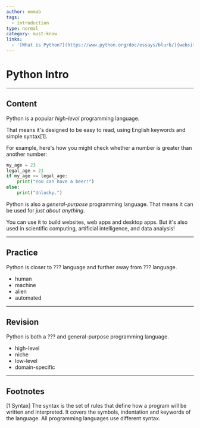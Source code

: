```yaml
---
author: emmab
tags:
  - introduction
type: normal
category: must-know
links:
  - '[What is Python?](https://www.python.org/doc/essays/blurb/){website}'
---
```


# Python Intro


---

## Content

Python is a popular *high-level* programming language.

That means it's designed to be easy to read, using English keywords and simple syntax[1].

For example, here's how you might check whether a number is greater than another number:

```python
my_age = 23
legal_age = 21
if my_age >= legal_age:
    print("You can have a beer!")
else:
    print("Unlucky.")
```

Python is also a *general-purpose* programming language. That means it can be used for *just about anything*. 

You can use it to build websites, web apps and desktop apps. But it's also used in scientific computing, artificial intelligence, and data analysis!


---

## Practice

Python is closer to ??? language and further away from ??? language.

- human
- machine
- alien
- automated


---

## Revision

Python is both a ??? and general-purpose programming language.

- high-level
- niche
- low-level
- domain-specific


---

## Footnotes

[1:Syntax]
The syntax is the set of rules that define how a program will be written and interpreted. It covers the symbols, indentation and keywords of the language. All programming languages use different syntax.
